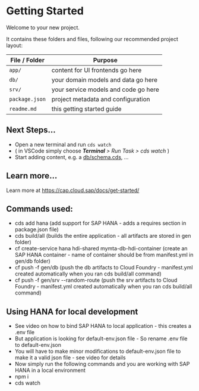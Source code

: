# Getting Started

Welcome to your new project.

It contains these folders and files, following our recommended project layout:

File / Folder | Purpose
---------|----------
`app/` | content for UI frontends go here
`db/` | your domain models and data go here
`srv/` | your service models and code go here
`package.json` | project metadata and configuration
`readme.md` | this getting started guide


## Next Steps...

- Open a new terminal and run  `cds watch`
- ( in VSCode simply choose _**Terminal** > Run Task > cds watch_ )
- Start adding content, e.g. a [db/schema.cds](db/schema.cds), ...


## Learn more...

Learn more at https://cap.cloud.sap/docs/get-started/


## Commands used:

- cds add hana (add support for SAP HANA - adds a requires section in package.json file)
- cds build/all (builds the entire application - all artifacts are stored in gen folder)
- cf create-service hana hdi-shared mymta-db-hdi-container (create an SAP HANA container - name of container should be from manifest.yml in gen/db folder)
- cf push -f gen/db (push the db artifacts to Cloud Foundry - manifest.yml created automatically when you ran cds build/all command)
- cf push -f gen/srv --random-route (push the srv artifacts to Cloud Foundry - manifest.yml created automatically when you ran cds build/all command)


## Using HANA for local development

- See video on how to bind SAP HANA to local application - this creates a .env file
- But application is looking for default-env.json file - So rename .env file to default-env.json
- You will have to make minor modifications to default-env.json file to make it a valid json file - see video for details
- Now simply run the following commands and you are working with SAP HANA in a local environment
- npm i 
- cds watch

